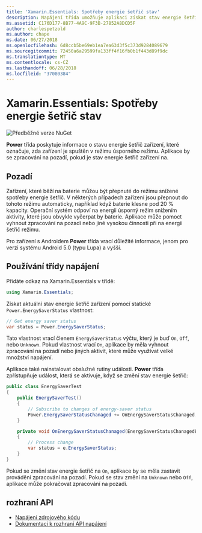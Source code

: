 ```yaml
---
title: 'Xamarin.Essentials: Spotřeby energie šetřič stav'
description: Napájení třída umožňuje aplikaci získat stav energie šetřič k určení, pokud zařízení pracuje v režimu úsporného režimu.
ms.assetid: C176D177-8B77-4A9C-9F3B-27852A8DCD5F
author: charlespetzold
ms.author: chape
ms.date: 06/27/2018
ms.openlocfilehash: 6d8ccb5be69eb1ea7ea63d3f5c373d9284089679
ms.sourcegitcommit: 72450a6a29599fa133ff4f16fb0b1f443d89f9dc
ms.translationtype: MT
ms.contentlocale: cs-CZ
ms.lasthandoff: 06/28/2018
ms.locfileid: "37080384"
---
```

# <a name="xamarinessentials-power-energy-saver-status"></a>Xamarin.Essentials: Spotřeby energie šetřič stav

![Předběžné verze NuGet](~/media/shared/pre-release.png)

**Power** třída poskytuje informace o stavu energie šetřič zařízení, které označuje, zda zařízení je spuštěn v režimu úsporného režimu. Aplikace by se zpracování na pozadí, pokud je stav energie šetřič zařízení na.

## <a name="background"></a>Pozadí

Zařízení, které běží na baterie můžou být přepnuté do režimu snížené spotřeby energie šetřič. V některých případech zařízení jsou přepnout do tohoto režimu automaticky, například když baterie klesne pod 20 % kapacity. Operační systém odpoví na energii úsporný režim snížením aktivity, které jsou obvykle vyčerpat by baterie. Aplikace může pomoct vyhnout zpracování na pozadí nebo jiné vysokou činnosti při na energii šetřič režimu.

Pro zařízení s Androidem **Power** třída vrací důležité informace, jenom pro verzi systému Android 5.0 (typu Lupa) a vyšší.

## <a name="using-the-power-class"></a>Používání třídy napájení

Přidáte odkaz na Xamarin.Essentials v třídě:

```csharp
using Xamarin.Essentials;
```

Získat aktuální stav energie šetřič zařízení pomocí statické `Power.EnergySaverStatus` vlastnost:

```csharp
// Get energy saver status
var status = Power.EnergySaverStatus;
```

Tato vlastnost vrací členem `EnergySaverStatus` výčtu, který je buď `On`, `Off`, nebo `Unknown`. Pokud vlastnost vrací `On`, aplikace by měla vyhnout zpracování na pozadí nebo jiných aktivit, které může využívat velké množství napájení.

Aplikace také nainstalovat obslužné rutiny události. **Power** třída zpřístupňuje událost, která se aktivuje, když se změní stav energie šetřič:

```csharp
public class EnergySaverTest
{
    public EnergySaverTest()
    {
        // Subscribe to changes of energy-saver status
        Power.EnergySaverStatusChanaged += OnEnergySaverStatusChanaged;
    }

    private void OnEnergySaverStatusChanaged(EnergySaverStatusChanagedEventArgs e)
    {
        // Process change
        var status = e.EnergySaverStatus;
    }
}
```

Pokud se změní stav energie šetřič na `On`, aplikace by se měla zastavit provádění zpracování na pozadí. Pokud se stav změní na `Unknown` nebo `Off`, aplikace může pokračovat zpracování na pozadí.

## <a name="api"></a>rozhraní API

- [Napájení zdrojového kódu](https://github.com/xamarin/Essentials/tree/master/Xamarin.Essentials/Power)
- [Dokumentaci k rozhraní API napájení](xref:Xamarin.Essentials.Power)
